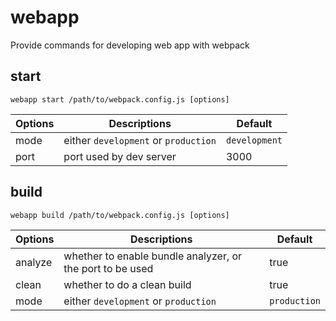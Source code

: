 # webapp

Provide commands for developing web app with webpack

## start

`webapp start /path/to/webpack.config.js [options]`

| Options   | Descriptions                         | Default       |
| --------- | ------------------------------------ | ------------- |
| mode      | either `development` or `production` | `development` |
| port      | port used by dev server              | 3000          |

## build

`webapp build /path/to/webpack.config.js [options]`

| Options   | Descriptions                                              | Default      |
| --------- | --------------------------------------------------------- | ------------ |
| analyze   | whether to enable bundle analyzer, or the port to be used | true         |
| clean     | whether to do a clean build                               | true         |
| mode      | either `development` or `production`                      | `production` |
